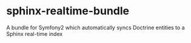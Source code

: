 sphinx-realtime-bundle
======================

A bundle for Symfony2 which automatically syncs Doctrine entities to a Sphinx real-time index